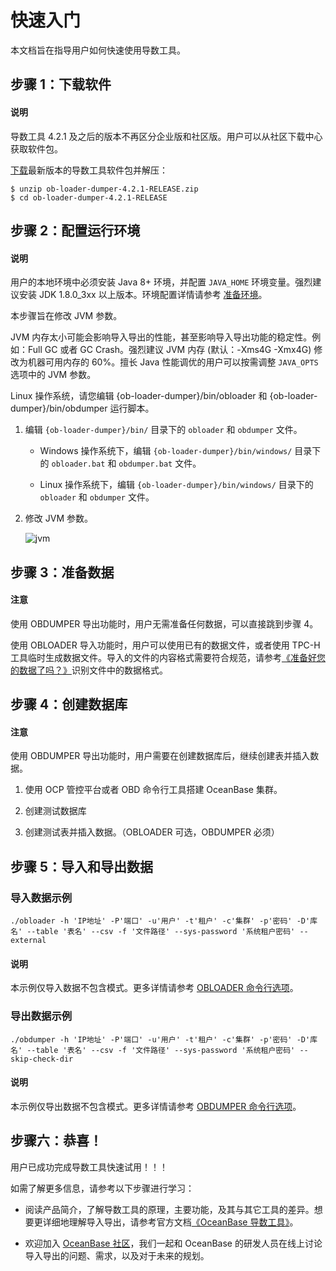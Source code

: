 # 快速入门

本文档旨在指导用户如何快速使用导数工具。

## 步骤 1：下载软件

<main id="notice" type='explain'>
   <h4>说明</h4>
   <p>导数工具 4.2.1 及之后的版本不再区分企业版和社区版。用户可以从社区下载中心获取软件包。</p>
</main> 

[下载](https://www.oceanbase.com/softwarecenter?_gl=1*nejld*_ga*NDQ5MTc4NTEuMTY3NTIzOTgyOA..*_ga_T35KTM57DZ*MTY4Mzg1ODgwNC44MC4xLjE2ODM4NTg4NTYuOC4wLjA.)最新版本的导数工具软件包并解压：

```shell
$ unzip ob-loader-dumper-4.2.1-RELEASE.zip
$ cd ob-loader-dumper-4.2.1-RELEASE
```

## 步骤 2：配置运行环境

<main id="notice" type='explain'>
   <h4>说明</h4>
   <p>用户的本地环境中必须安装 Java 8+ 环境，并配置 <code>JAVA_HOME</code> 环境变量。强烈建议安装 JDK 1.8.0_3xx 以上版本。环境配置详情请参考 <a href="../deployment-guide/4.deployment-guide/1.environmental-preparation.md">准备环境</a>。</p>
</main> 

本步骤旨在修改 JVM 参数。

JVM 内存太小可能会影响导入导出的性能，甚至影响导入导出功能的稳定性。例如：Full GC 或者 GC Crash。强烈建议 JVM 内存 (默认：-Xms4G -Xmx4G) 修改为机器可用内存的 60%。擅长 Java 性能调优的用户可以按需调整 `JAVA_OPTS` 选项中的 JVM 参数。

Linux 操作系统，请您编辑 {ob-loader-dumper}/bin/obloader 和 {ob-loader-dumper}/bin/obdumper 运行脚本。

1. 编辑 `{ob-loader-dumper}/bin/` 目录下的 `obloader` 和 `obdumper` 文件。

    - Windows 操作系统下，编辑 `{ob-loader-dumper}/bin/windows/` 目录下的 `obloader.bat` 和 `obdumper.bat` 文件。

    - Linux 操作系统下，编辑 `{ob-loader-dumper}/bin/windows/` 目录下的 `obloader`  和 `obdumper` 文件。


2. 修改 JVM 参数。

    ![jvm](https://obbusiness-private.oss-cn-shanghai.aliyuncs.com/doc/img/obloaderobdumper/421/quick%20start.png)

## 步骤 3：准备数据

<main id="notice" type='notice'>
   <h4>注意</h4>
   <p>使用 OBDUMPER 导出功能时，用户无需准备任何数据，可以直接跳到步骤 4。</p>
</main> 

使用 OBLOADER 导入功能时，用户可以使用已有的数据文件，或者使用 TPC-H 工具临时生成数据文件。导入的文件的内容格式需要符合规范，请参考[《准备好您的数据了吗？》](https://open.oceanbase.com/blog/1100272)识别文件中的数据格式。

## 步骤 4：创建数据库

<main id="notice" type='notice'>
   <h4>注意</h4>
   <p>使用 OBDUMPER 导出功能时，用户需要在创建数据库后，继续创建表并插入数据。</p>
</main> 

1. 使用 OCP 管控平台或者 OBD 命令行工具搭建 OceanBase 集群。

2. 创建测试数据库

3. 创建测试表并插入数据。（OBLOADER 可选，OBDUMPER 必须）

## 步骤 5：导入和导出数据

### 导入数据示例

```shell
./obloader -h 'IP地址' -P'端口' -u'用户' -t'租户' -c'集群' -p'密码' -D'库名' --table '表名' --csv -f '文件路径' --sys-password '系统租户密码' --external
```

<main id="notice" type='explain'>
   <h4>说明</h4>
   <p>本示例仅导入数据不包含模式。更多详情请参考 <a href="../5.OBLOADER/2.obloader-command-line-options.md">OBLOADER 命令行选项</a>。</p>
</main> 

### 导出数据示例

```shell
./obdumper -h 'IP地址' -P'端口' -u'用户' -t'租户' -c'集群' -p'密码' -D'库名' --table '表名' --csv -f '文件路径' --sys-password '系统租户密码' --skip-check-dir
```

<main id="notice" type='explain'>
   <h4>说明</h4>
   <p>本示例仅导出数据不包含模式。更多详情请参考 <a href="../6.OBDUMPER/2.obdumper-command-line-options.md">OBDUMPER 命令行选项</a>。</p>
</main> 


## 步骤六：恭喜！

用户已成功完成导数工具快速试用！！！

如需了解更多信息，请参考以下步骤进行学习：

- 阅读产品简介，了解导数工具的原理，主要功能，及其与其它工具的差异。想要更详细地理解导入导出，请参考官方文档[《OceanBase 导数工具》](https://www.oceanbase.com/docs/oceanbase-dumper-loader-cn)。

- 欢迎加入 [OceanBase 社区](https://open.oceanbase.com/?_gl=1*dqbsdn*_ga*NDQ5MTc4NTEuMTY3NTIzOTgyOA..*_ga_T35KTM57DZ*MTY4Mzg1ODgwNC44MC4xLjE2ODM4NTg4ODUuNjAuMC4w)，我们一起和 OceanBase 的研发人员在线上讨论导入导出的问题、需求，以及对于未来的规划。




